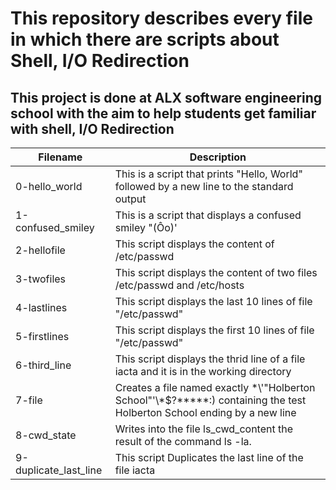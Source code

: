 # This repository describes every file in which there are scripts about Shell, I/O Redirection
## This project is done at ALX software engineering school with the aim to help students get familiar with shell, I/O Redirection
| Filename | Description |
| --- | --- |
| 0-hello_world | This is a script that prints "Hello, World" followed by a new line to the standard output |
| 1-confused_smiley | This is a script that displays a confused smiley "(Ôo)' |
| 2-hellofile | This script displays the content of /etc/passwd |
| 3-twofiles | This script displays the content of two files /etc/passwd and /etc/hosts |
| 4-lastlines | This script displays the last 10 lines of file "/etc/passwd"|
| 5-firstlines | This script displays the first 10 lines of file "/etc/passwd" |
| 6-third_line | This script displays the thrid line of a file iacta and it is in the working directory |
| 7-file | Creates a file named exactly \*\\'"Holberton School"\'\\*$\?\*\*\*\*\*:) containing the test Holberton School ending by a new line |
| 8-cwd_state | Writes into the file ls_cwd_content the result of the command ls -la. |
| 9-duplicate_last_line |This script Duplicates the last line of the file iacta | 10-no_more_js | Deletes all the regular files with a .js extension that are present in the current directory and all its subfolders |
